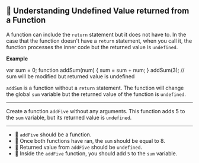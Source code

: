 🚀 Understanding Undefined Value returned from a Function
---------------------------------------------------------

A function can include the `return` statement but it does not have to. In the case that the function doesn't have a `return` statement, when you call it, the function processes the inner code but the returned value is `undefined`.

**Example**

var sum = 0;
function addSum(num) {
  sum = sum + num;
}
addSum(3); // sum will be modified but returned value is undefined

`addSum` is a function without a `return` statement. The function will change the global `sum` variable but the returned value of the function is `undefined`.

* * *

Create a function `addFive` without any arguments. This function adds 5 to the `sum` variable, but its returned value is `undefined`.

* * *

*   🧪 `addFive` should be a function.
*   🧪 Once both functions have ran, the `sum` should be equal to 8.
*   🧪 Returned value from `addFive` should be `undefined`.
*   🧪 Inside the `addFive` function, you should add `5` to the `sum` variable.
